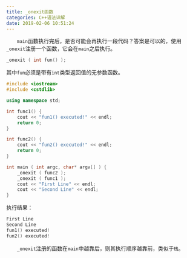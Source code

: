 ```yaml
---
title: _onexit函数
categories: C++语法详解
date: 2019-02-06 10:51:24
---
```

&emsp;&emsp;`main`函数执行完后，是否可能会再执行一段代码？答案是可以的，使用`_onexit`注册一个函数，它会在`main`之后执行。<!--more-->

``` cpp
_onexit ( int fun() );
```

其中`fun`必须是带有`int`类型返回值的无参数函数。

``` cpp
#include <iostream>
#include <cstdlib>

using namespace std;

int func1() {
    cout << "fun1() executed!" << endl;
    return 0;
}

int func2() {
    cout << "fun2() executed!" << endl;
    return 0;
}

int main ( int argc, char* argv[] ) {
    _onexit ( func2 );
    _onexit ( func1 );
    cout << "First Line" << endl;
    cout << "Second Line" << endl;
}
```

执行结果：

``` cpp
First Line
Second Line
fun1() executed!
fun2() executed!
```

&emsp;&emsp;`_onexit`注册的函数在`main`中越靠后，则其执行顺序越靠前，类似于`栈`。